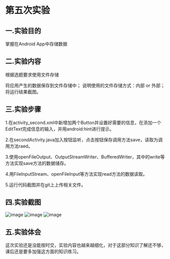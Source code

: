 # 第五次实验
 ## 一.实验目的
 
 掌握在Android App中存储数据
 
 ## 二.实验内容
 
 根据选题要求使用文件存储
 
 将应用产生的数据保存到文件存储中；
 说明使用的文件存储方式：内部 or 外部；
 将运行结果截图。
 
 ## 三.实验步骤
 
 1.在activity_second.xml中新增加两个Button并设置好需要的信息，在添加一个EditText完成信息的输入，并用android:hint进行提示。
 
 2.在secondActivity.java加入按钮监听，点击按钮保存调用方法save，读取为调用方法raed。
 
 3.使用openFileOutput、OutputStreamWriter、BufferedWriter，其中的write等方法实现save方法的数据储存。
 
 4.用FileInputStream、openFileInput等方法实现read方法的数据读取。

 5.运行代码截图并在git上上传相关文件。
 
 ## 四.实验截图
 
![image](https://github.com/liyanxia12/android-labs-2018/blob/master/com1614080901107/5-1.png)
![image](https://github.com/liyanxia12/android-labs-2018/blob/master/com1614080901107/5-2.png)
![image](https://github.com/liyanxia12/android-labs-2018/blob/master/com1614080901107/5-3.png)
 
 ## 五.实验体会
 这次实验还是没能按时交，实验内容也越来越细化，对于这部分知识了解还不够，课后还是要多加强这方面的知识练习。
